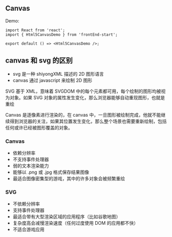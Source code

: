 ## Canvas

Demo:

```tsx
import React from 'react';
import { Html5CanvasDemo } from 'frontEnd-start';

export default () => <Html5CanvasDemo />;
```

## canvas 和 svg 的区别

- svg 是一种 shiyongXML 描述的 2D 图形语言
- canvas 通过 javascript 来绘制 2D 图形

SVG 基于 XML，意味着 SVGDOM 中的每个元素都可用，每个绘制的图形均被视为对象。如果 SVG 对象的属性发生变化，那么浏览器能够自动重现图形，也就是重绘

Canvas 是逐像素进行渲染的，在 canvas 中，一旦图形被绘制完成，他就不能继续得到浏览器的关注，如果其位置发生变化，那么整个场景也需要重新绘制，包括任何或许已经被图形覆盖的对象。

### Canvas

- 依赖分辨率
- 不支持事件处理器
- 弱的文本渲染能力
- 能够以 .png 或 .jpg 格式保存结果图像
- 最适合图像密集型的游戏，其中的许多对象会被频繁重绘

### SVG

- 不依赖分辨率
- 支持事件处理器
- 最适合带有大型渲染区域的应用程序（比如谷歌地图）
- 复杂度高会减慢渲染速度（任何过度使用 DOM 的应用都不快）
- 不适合游戏应用
